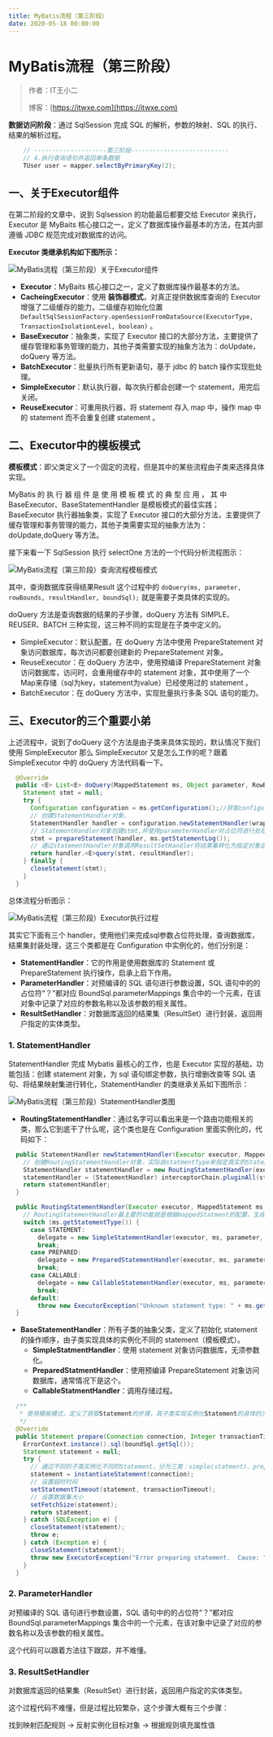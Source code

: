 ```yaml
---
title: MyBatis流程（第三阶段）
date: 2020-05-18 00:00:00
---
```


# MyBatis流程（第三阶段）

> 作者：IT王小二
>
> 博客：[https://itwxe.com](https://itwxe.com)

**数据访问阶段**：通过 SqlSession 完成 SQL 的解析，参数的映射、SQL 的执行、结果的解析过程。

```java
    // --------------------第三阶段---------------------------
    // 4.执行查询语句并返回单条数据
    TUser user = mapper.selectByPrimaryKey(2);
```

## 一、关于Executor组件

在第二阶段的文章中，说到 Sqlsession 的功能最后都要交给 Executor 来执行，Executor 是 MyBaits  核心接口之一，定义了数据库操作最基本的方法，在其内部遵循 JDBC 规范完成对数据库的访问。

**Executor 类继承机构如下图所示：**

![MyBatis流程（第三阶段）关于Executor组件](https://itwxe.com/img/blog/166464031189858.png)

- **Executor**：MyBaits 核心接口之一，定义了数据库操作最基本的方法。
- **CacheingExecutor**：使用 **装饰器模式**，对真正提供数据库查询的 Executor 增强了二级缓存的能力，二级缓存初始化位置 `DefaultSqlSessionFactory.openSessionFromDataSource(ExecutorType, TransactionIsolationLevel, boolean)` 。
- **BaseExecutor**：抽象类，实现了 Executor 接口的大部分方法，主要提供了缓存管理和事务管理的能力，其他子类需要实现的抽象方法为：doUpdate，doQuery 等方法。
- **BatchExecutor**：批量执行所有更新语句，基于 jdbc 的 batch 操作实现批处理。
- **SimpleExecutor**：默认执行器，每次执行都会创建一个 statement，用完后关闭。
- **ReuseExecutor**：可重用执行器，将 statement 存入 map 中，操作 map 中的 statement 而不会重复创建 statement 。

## 二、Executor中的模板模式

**模板模式**：即父类定义了一个固定的流程，但是其中的某些流程由子类来选择具体实现。

MyBatis 的 执 行 器 组 件 是 使 用 模 板 模 式 的 典 型 应 用 ， 其 中 BaseExecutor、BaseStatementHandler 是模板模式的最佳实践；BaseExecutor 执行器抽象类，实现了 Executor 接口的大部分方法，主要提供了缓存管理和事务管理的能力，其他子类需要实现的抽象方法为：doUpdate,doQuery 等方法。

接下来看一下 SqlSession 执行 selectOne 方法的一个代码分析流程图示：

![MyBatis流程（第三阶段）查询流程模板模式](https://itwxe.com/img/blog/166464031195188.png)

其中，查询数据库获得结果Result 这个过程中的 `doQuery(ms, parameter, rowBounds, resultHandler, boundSql);` 就是需要子类具体的实现的。

doQuery 方法是查询数据的结果的子步骤，doQuery 方法有 SIMPLE、REUSER、BATCH 三种实现，这三种不同的实现是在子类中定义的。

- SimpleExecutor：默认配置，在 doQuery 方法中使用 PrepareStatement 对象访问数据库，每次访问都要创建新的 PrepareStatement 对象。
- ReuseExecutor：在 doQuery 方法中，使用预编译 PrepareStatement 对象访问数据库，访问时，会重用缓存中的 statement 对象，其中使用了一个Map来存储（sql为key，statement为value）已经使用过的 statement 。
- BatchExecutor：在 doQuery 方法中，实现批量执行多条 SQL 语句的能力。

## 三、Executor的三个重要小弟

上述流程中，说到了doQuery 这个方法是由子类来具体实现的，默认情况下我们使用 SimpleExecutor 那么 SimpleExecutor 又是怎么工作的呢？跟着 SimpleExecutor 中的 doQuery 方法代码看一下。

```java
  @Override
  public <E> List<E> doQuery(MappedStatement ms, Object parameter, RowBounds rowBounds, ResultHandler resultHandler, BoundSql boundSql) throws SQLException {
    Statement stmt = null;
    try {
      Configuration configuration = ms.getConfiguration();//获取configuration对象
      // 创建StatementHandler对象，
      StatementHandler handler = configuration.newStatementHandler(wrapper, ms, parameter, rowBounds, resultHandler, boundSql);
      // StatementHandler对象创建stmt,并使用parameterHandler对占位符进行处理
      stmt = prepareStatement(handler, ms.getStatementLog());
      // 通过statementHandler对象调用ResultSetHandler将结果集转化为指定对象返回
      return handler.<E>query(stmt, resultHandler);
    } finally {
      closeStatement(stmt);
    }
  }

```

总体流程分析图示：

![MyBatis流程（第三阶段）Executor执行过程](https://itwxe.com/img/blog/166464031200488.png)

其实它下面有三个 handler，使用他们来完成sql参数占位符处理，查询数据库，结果集封装处理，这三个类都是在 Configuration 中实例化的，他们分别是：

- **StatementHandler**：它的作用是使用数据库的 Statement 或 PrepareStatement 执行操作，启承上启下作用。
- **ParameterHandler**：对预编译的 SQL 语句进行参数设置，SQL 语句中的的占位符“？”都对应 BoundSql.parameterMappings 集合中的一个元素，在该对象中记录了对应的参数名称以及该参数的相关属性。
- **ResultSetHandler**：对数据库返回的结果集（ResultSet）进行封装，返回用户指定的实体类型。

### 1. StatementHandler

StatementHandler 完成 Mybatis 最核心的工作，也是 Executor 实现的基础，功能包括：创建 statement 对象，为 sql 语句绑定参数，执行增删改查等 SQL 语句、将结果映射集进行转化，StatementHandler 的类继承关系如下图所示：

![MyBatis流程（第三阶段）StatementHandler类图](https://itwxe.com/img/blog/166464031206539.png)

- **RoutingStatementHandler**：通过名字可以看出来是一个路由功能相关的类，那么它到底干了什么呢，这个类也是在 Configuration 里面实例化的，代码如下：

```java
  public StatementHandler newStatementHandler(Executor executor, MappedStatement mappedStatement, Object parameterObject, RowBounds rowBounds, ResultHandler resultHandler, BoundSql boundSql) {
    // 创建RoutingStatementHandler对象，实际由statmentType来指定真实的StatementHandler来实现
    StatementHandler statementHandler = new RoutingStatementHandler(executor, mappedStatement, parameterObject, rowBounds, resultHandler, boundSql);
    statementHandler = (StatementHandler) interceptorChain.pluginAll(statementHandler);
    return statementHandler;
  }
```

```java
  public RoutingStatementHandler(Executor executor, MappedStatement ms, Object parameter, RowBounds rowBounds, ResultHandler resultHandler, BoundSql boundSql) {
    // RoutingStatementHandler最主要的功能就是根据mappedStatment的配置，生成一个对应的StatementHandler对象并赋值给delegate
    switch (ms.getStatementType()) {
      case STATEMENT:
        delegate = new SimpleStatementHandler(executor, ms, parameter, rowBounds, resultHandler, boundSql);
        break;
      case PREPARED:
        delegate = new PreparedStatementHandler(executor, ms, parameter, rowBounds, resultHandler, boundSql);
        break;
      case CALLABLE:
        delegate = new CallableStatementHandler(executor, ms, parameter, rowBounds, resultHandler, boundSql);
        break;
      default:
        throw new ExecutorException("Unknown statement type: " + ms.getStatementType());
  }
```

- **BaseStatementHandler**：所有子类的抽象父类，定义了初始化 statement 的操作顺序，由子类实现具体的实例化不同的 statement（模板模式）。
    - **SimpleStatmentHandler**：使用 statement 对象访问数据库，无须参数化。
    - **PreparedStatmentHandler**：使用预编译 PrepareStatement 对象访问数据库，通常情况下是这个。
    - **CallableStatmentHandler**：调用存储过程。

```java
  /**
   * 使用模板模式，定义了获取Statement的步骤，其子类实现实例化Statement的具体的方式
   */
  @Override
  public Statement prepare(Connection connection, Integer transactionTimeout) throws SQLException {
    ErrorContext.instance().sql(boundSql.getSql());
    Statement statement = null;
    try {
      // 通过不同的子类实例化不同的Statement，分为三类：simple(statment)、prepare(prepareStatement)、callable(CallableStatementHandler)
      statement = instantiateStatement(connection);
      // 设置超时时间
      setStatementTimeout(statement, transactionTimeout);
      // 设置数据集大小
      setFetchSize(statement);
      return statement;
    } catch (SQLException e) {
      closeStatement(statement);
      throw e;
    } catch (Exception e) {
      closeStatement(statement);
      throw new ExecutorException("Error preparing statement.  Cause: " + e, e);
    }
  }
```

### 2. ParameterHandler

对预编译的 SQL 语句进行参数设置，SQL 语句中的的占位符“？”都对应 BoundSql.parameterMappings 集合中的一个元素，在该对象中记录了对应的参数名称以及该参数的相关属性。

这个代码可以跟着方法往下跟踪，并不难懂。

### 3. ResultSetHandler

对数据库返回的结果集（ResultSet）进行封装，返回用户指定的实体类型。

这个过程代码不难懂，但是过程比较繁杂，这个步骤大概有三个步骤：

找到映射匹配规则 -> 反射实例化目标对象 -> 根据规则填充属性值